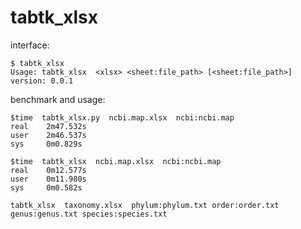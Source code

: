 # tabtk_xlsx

interface:

    $ tabtk_xlsx
    Usage: tabtk_xlsx  <xlsx> <sheet:file_path> [<sheet:file_path>]
    version: 0.0.1
 
 benchmark and usage:
 
    $time  tabtk_xlsx.py  ncbi.map.xlsx  ncbi:ncbi.map
    real    2m47.532s
    user    2m46.537s
    sys     0m0.829s
    
    $time  tabtk_xlsx  ncbi.map.xlsx  ncbi:ncbi.map
    real    0m12.577s
    user    0m11.980s
    sys     0m0.582s
  
    tabtk_xlsx  taxonomy.xlsx  phylum:phylum.txt order:order.txt  genus:genus.txt species:species.txt
